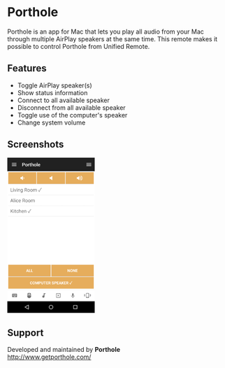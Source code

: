 # Porthole
Porthole is an app for Mac that lets you play all audio from your Mac through multiple AirPlay speakers at the same time. This remote makes it possible to control Porthole from Unified Remote.

## Features
*  Toggle AirPlay speaker(s)
*  Show status information
*  Connect to all available speaker
*  Disconnect from all available speaker
*  Toggle use of the computer's speaker
*  Change system volume

## Screenshots
<img src="screen.png" width="200" />

## Support
Developed and maintained by **Porthole**  
http://www.getporthole.com/
